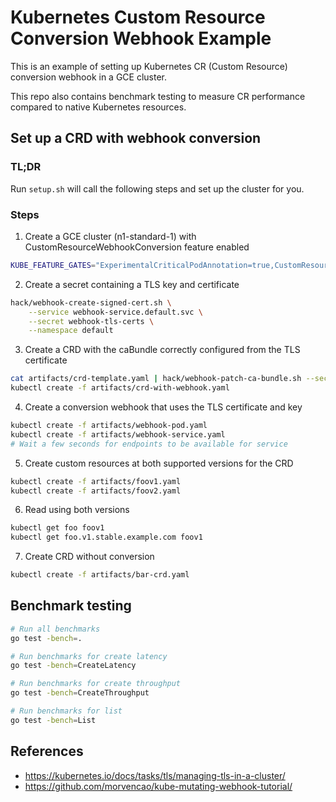 # Kubernetes Custom Resource Conversion Webhook Example

This is an example of setting up Kubernetes CR (Custom Resource) conversion
webhook in a GCE cluster.

This repo also contains benchmark testing to measure CR performance compared to
native Kubernetes resources.

## Set up a CRD with webhook conversion

### TL;DR

Run `setup.sh` will call the following steps and set up the cluster for you.

### Steps

1. Create a GCE cluster (n1-standard-1) with CustomResourceWebhookConversion feature enabled

```sh
KUBE_FEATURE_GATES="ExperimentalCriticalPodAnnotation=true,CustomResourceWebhookConversion=true" KUBE_UP_AUTOMATIC_CLEANUP=true $GOPATH/src/k8s.io/kubernetes/cluster/kube-up.sh
```

2. Create a secret containing a TLS key and certificate

```sh
hack/webhook-create-signed-cert.sh \
    --service webhook-service.default.svc \
    --secret webhook-tls-certs \
    --namespace default
```

3. Create a CRD with the caBundle correctly configured from the TLS certificate

```sh
cat artifacts/crd-template.yaml | hack/webhook-patch-ca-bundle.sh --secret webhook-tls-certs > artifacts/crd-with-webhook.yaml
kubectl create -f artifacts/crd-with-webhook.yaml
```

4. Create a conversion webhook that uses the TLS certificate and key

```sh
kubectl create -f artifacts/webhook-pod.yaml
kubectl create -f artifacts/webhook-service.yaml
# Wait a few seconds for endpoints to be available for service
```

5. Create custom resources at both supported versions for the CRD

```sh
kubectl create -f artifacts/foov1.yaml
kubectl create -f artifacts/foov2.yaml
```

6. Read using both versions

```sh
kubectl get foo foov1
kubectl get foo.v1.stable.example.com foov1
```

7. Create CRD without conversion

```sh
kubectl create -f artifacts/bar-crd.yaml
```

## Benchmark testing

```sh
# Run all benchmarks
go test -bench=.

# Run benchmarks for create latency
go test -bench=CreateLatency

# Run benchmarks for create throughput
go test -bench=CreateThroughput

# Run benchmarks for list
go test -bench=List
```

## References

- https://kubernetes.io/docs/tasks/tls/managing-tls-in-a-cluster/
- https://github.com/morvencao/kube-mutating-webhook-tutorial/
